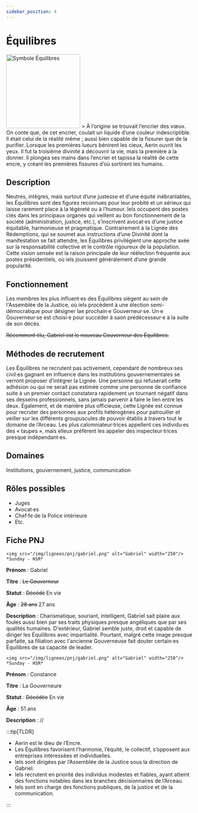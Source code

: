 ```yaml
---
sidebar_position: 4
---
```


# Équilibres

<Columns>
  <Column className="col--3">
    <img src="/img/lignees/equilibres.png" alt="Symbole Équilibres" width="200"/>
  </Column>
  <Column>
> À l’origine se trouvait l’encrier des vœux. On conte que, de cet encrier, coulait un liquide d’une couleur indescriptible. Il était celui de la réalité même ; aussi bien capable de la fissurer que de la purifier. Lorsque les premières lueurs bénirent les cieux, Aerin ouvrit les yeux. Il fut la troisième divinité à découvrir la vie, mais la première à la donner. Il plongea ses mains dans l’encrier et tapissa la réalité de cette encre, y créant les premières fissures d’où sortirent les humains.
  </Column>
</Columns>

## Description

Neutres, intègres, mais surtout d’une justesse et d’une équité inébranlables, les Équilibres sont des figures reconnues pour leur probité et un sérieux qui laisse rarement place à la légèreté ou à l’humour. Iels occupent des postes clés dans les principaux organes qui veillent au bon fonctionnement de la société (administration, justice, etc.), s’inscrivent avocat·es d’une justice équitable, harmonieuse et pragmatique.
Contrairement à la Lignée des Rédemptions, qui se soumet aux instructions d’une Divinité dont la manifestation se fait attendre, les Équilibres privilégient une approche axée sur la responsabilité collective et le contrôle rigoureux de la population. Cette vision sensée est la raison principale de leur réélection fréquente aux postes présidentiels, où iels jouissent généralement d’une grande popularité.

## Fonctionnement

Les membres les plus influent·es des Équilibres siègent au sein de l'Assemblée de la Justice, où iels procèdent à une élection semi-démocratique pour désigner lae prochain·e Gouverneur·se. Un·e Gouverneur·se est choisi·e pour succéder à saon prédécesseur·e à la suite de son décès.

~~Récemment élu, Gabriel est le nouveau Gouverneur des Équilibres.~~

## Méthodes de recrutement

Les Équilibres ne recrutent pas activement, cependant de nombreux·ses civil·es gagnant en influence dans les institutions gouvernementales se verront proposer d’intégrer la Lignée. Une personne qui refuserait cette adhésion ou qui ne serait pas estimée comme une personne de confiance suite à un premier contact constatera rapidement un tournant négatif dans ses desseins professionnels, sans jamais parvenir à faire le lien entre les deux.
Également, et de manière plus officieuse, cette Lignée est connue pour recruter des personnes aux profils hétérogènes pour patrouiller et veiller sur les différents groupuscules de pouvoir établis à travers tout le domaine de l’Arceau. Les plus calomniateur·trices appellent ces individu·es des « taupes », mais elleux préfèrent les appeler des inspecteur·trices presque indépendant·es.

## Domaines

Institutions, gouvernement, justice, communication

## Rôles possibles

- Juges
- Avocat·es
- Chef·fe de la Police intérieure
- Etc.

## Fiche PNJ

<Columns>
  <Column className='col--4'>

    <img src="/img/lignees/pnj/gabriel.png" alt="Gabriel" width="250"/>
    *Sunday - HSR*

  </Column>
  <Column>

**Prénom** : Gabriel

**Titre** : ~~Le Gouverneur~~

**Statut** : ~~Décédé~~ En vie

**Âge** : ~~28 ans~~ 27 ans

**Description** : Charismatique, souriant, intelligent, Gabriel sait plaire aux foules aussi bien par ses traits physiques presque angéliques que par ses qualités humaines. D'extérieur, Gabriel semble juste, droit et capable de diriger les Équilibres avec impartialité. Pourtant, malgré cette image presque parfaite, sa filiation avec l'ancienne Gouverneuse fait douter certain·es Équilibres de sa capacité de leader.
</Column>
</Columns>

<Columns>
  <Column className='col--4'>

    <img src="/img/lignees/pnj/gabriel.png" alt="Gabriel" width="250"/>
    *Sunday - HSR*

  </Column>
  <Column>

**Prénom** : Constance

**Titre** : La Gouverneure

**Statut** : ~~Décédée~~ En vie

**Âge** : 51 ans

**Description** : //

</Column>
</Columns>

:::tip[TLDR]

- Aerin est le dieu de l’Encre.
- Les Équilibres favorisent l’harmonie, l’équité, le collectif, s’opposent aux entreprises intéressées et individuelles.
- Iels sont dirigées par l’Assemblée de la Justice sous la direction de Gabriel.
- Iels recrutent en priorité des individus modestes et fiables, ayant atteint des fonctions notables dans les branches décisionnaires de l’Arceau.
- Iels sont en charge des fonctions publiques, de la justice et de la communication.

:::